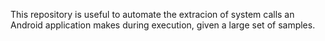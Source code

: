 This repository is useful to automate the extracion of system calls an Android application makes during execution, given a large set of samples.

